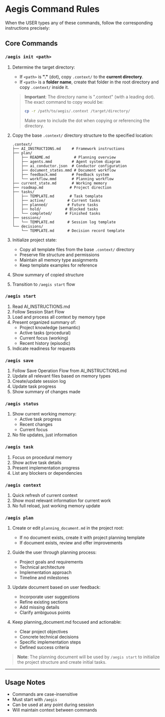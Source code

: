 # Aegis Command Rules

When the USER types any of these commands, follow the corresponding instructions precisely:

## Core Commands

### `/aegis init <path>`
1. Determine the target directory:
   - If `<path>` is **"."** (dot), copy `.context/` to the **current directory**.
   - If `<path>` is a **folder name**, create that folder in the root directory and copy `.context/` inside it.

   > **Important**: The directory name is ".context" (with a leading dot). The exact command to copy would be:
   > ```bash
   > cp -r /path/to/aegis/.context /target/directory/
   > ```
   > Make sure to include the dot when copying or referencing the directory.

2. Copy the base `.context/` directory structure to the specified location:
   ```
   .context/
   ├── AI_INSTRUCTIONS.md     # Framework instructions
   ├── plan/
   │   ├── README.md           # Planning overview
   │   ├── agents.mmd         # Agent system diagram
   │   ├── ai_conductor.json  # Conductor configuration
   │   ├── document_states.mmd # Document workflow
   │   ├── feedback.mmd       # Feedback system
   │   └── workflow.mmd       # Planning workflow
   ├── current_state.md       # Working memory
   ├── roadmap.md            # Project direction
   ├── tasks/
   │   ├── TEMPLATE.md       # Task template
   │   ├── active/          # Current tasks
   │   ├── planned/         # Future tasks
   │   ├── hold/           # Blocked tasks
   │   └── completed/      # Finished tasks
   ├── sessions/
   │   └── TEMPLATE.md      # Session log template
   └── decisions/
       └── TEMPLATE.md      # Decision record template
   ```

3. Initialize project state:
   - Copy all template files from the base `.context/` directory
   - Preserve file structure and permissions
   - Maintain all memory type assignments
   - Keep template examples for reference

4. Show summary of copied structure
5. Transition to `/aegis start` flow

### `/aegis start`
1. Read AI_INSTRUCTIONS.md
2. Follow Session Start Flow
3. Load and process all context by memory type
4. Present organized summary of:
   - Project knowledge (semantic)
   - Active tasks (procedural)
   - Current focus (working)
   - Recent history (episodic)
5. Indicate readiness for requests

### `/aegis save`
1. Follow Save Operation Flow from AI_INSTRUCTIONS.md
2. Update all relevant files based on memory types
3. Create/update session log
4. Update task progress
5. Show summary of changes made

### `/aegis status`
1. Show current working memory:
   - Active task progress
   - Recent changes
   - Current focus
2. No file updates, just information

### `/aegis task`
1. Focus on procedural memory
2. Show active task details
3. Present implementation progress
4. List any blockers or dependencies

### `/aegis context`
1. Quick refresh of current context
2. Show most relevant information for current work
3. No full reload, just working memory update

### `/aegis plan`
1. Create or edit `planning_document.md` in the project root:
   - If no document exists, create it with project planning template
   - If document exists, review and offer improvements

2. Guide the user through planning process:
   - Project goals and requirements
   - Technical architecture
   - Implementation approach
   - Timeline and milestones

3. Update document based on user feedback:
   - Incorporate user suggestions
   - Refine existing sections
   - Add missing details
   - Clarify ambiguous points

4. Keep planning_document.md focused and actionable:
   - Clear project objectives
   - Concrete technical decisions
   - Specific implementation steps
   - Defined success criteria

> **Note**: The planning document will be used by `/aegis start` to initialize the project structure and create initial tasks.

---

## Usage Notes
- Commands are case-insensitive
- Must start with `/aegis`
- Can be used at any point during session
- Will maintain context between commands
